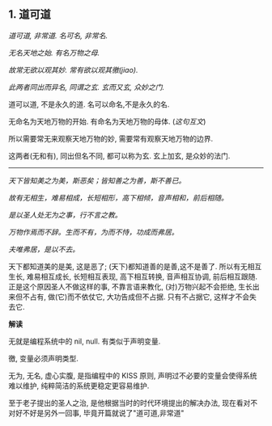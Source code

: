 ## 1. 道可道

*道可道, 非常道. 名可名, 非常名.*

*无名天地之始. 有名万物之母.*

*故常无欲以观其妙. 常有欲以观其徼(jiao).*

*此两者同出而异名, 同谓之玄. 玄而又玄, 众妙之门.*

道可以道, 不是永久的道. 名可以命名,不是永久的名.

无命名为天地万物的开始. 有命名为天地万物的母体. (*这句互文*)

所以需要常无来观察天地万物的妙, 需要常有观察天地万物的边界.

这两者(无和有), 同出但名不同, 都可以称为玄. 玄上加玄, 是众妙的法门.

---

*天下皆知美之为美，斯恶矣；皆知善之为善，斯不善已。*

*故有无相生，难易相成，长短相形，高下相倾，音声相和，前后相随。*

*是以圣人处无为之事，行不言之教。*

*万物作焉而不辞。生而不有，为而不恃，功成而弗居。*

*夫唯弗居，是以不去。* 

天下都知道美的是美, 这是恶了; (天下)都知道善的是善,这不是善了. 所以有无相互生长, 难易相互成长, 长短相互表现, 高下相互转换, 音声相互协调, 前后相互跟随.正是这个原因圣人不做这样的事, 不靠言语来教化, (对)万物兴起不会拒绝, 生长出来但不占有, 做(它)而不依仗它, 大功告成但不占据. 只有不占据它, 这样才不会失去它.

**解读**

无就是编程系统中的 nil, null. 有类似于声明变量.

徼, 变量必须声明类型.

无为, 无名, 虚心实腹, 是指编程中的 KISS 原则, 声明过不必要的变量会使得系统难以维护, 纯粹简洁的系统更稳定更容易维护.

至于老子提出的圣人之治, 是他根据当时的时代环境提出的解决办法, 现在看对不对好不好是另外一回事, 毕竟开篇就说了"道可道,非常道"